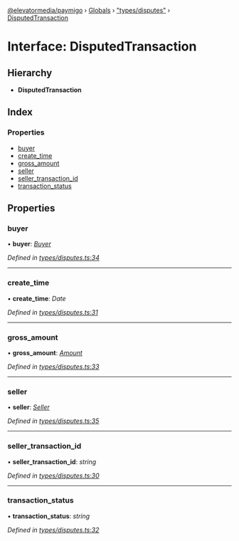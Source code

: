 [@elevatormedia/paymigo](../README.md) › [Globals](../globals.md) › ["types/disputes"](../modules/_types_disputes_.md) › [DisputedTransaction](_types_disputes_.disputedtransaction.md)

# Interface: DisputedTransaction

## Hierarchy

-   **DisputedTransaction**

## Index

### Properties

-   [buyer](_types_disputes_.disputedtransaction.md#buyer)
-   [create_time](_types_disputes_.disputedtransaction.md#create_time)
-   [gross_amount](_types_disputes_.disputedtransaction.md#gross_amount)
-   [seller](_types_disputes_.disputedtransaction.md#seller)
-   [seller_transaction_id](_types_disputes_.disputedtransaction.md#seller_transaction_id)
-   [transaction_status](_types_disputes_.disputedtransaction.md#transaction_status)

## Properties

### buyer

• **buyer**: _[Buyer](_types_disputes_.buyer.md)_

_Defined in [types/disputes.ts:34](https://github.com/ELEVATORmedia/paymigo/blob/0b66b83/src/types/disputes.ts#L34)_

---

### create_time

• **create_time**: _Date_

_Defined in [types/disputes.ts:31](https://github.com/ELEVATORmedia/paymigo/blob/0b66b83/src/types/disputes.ts#L31)_

---

### gross_amount

• **gross_amount**: _[Amount](_types_common_.amount.md)_

_Defined in [types/disputes.ts:33](https://github.com/ELEVATORmedia/paymigo/blob/0b66b83/src/types/disputes.ts#L33)_

---

### seller

• **seller**: _[Seller](_types_disputes_.seller.md)_

_Defined in [types/disputes.ts:35](https://github.com/ELEVATORmedia/paymigo/blob/0b66b83/src/types/disputes.ts#L35)_

---

### seller_transaction_id

• **seller_transaction_id**: _string_

_Defined in [types/disputes.ts:30](https://github.com/ELEVATORmedia/paymigo/blob/0b66b83/src/types/disputes.ts#L30)_

---

### transaction_status

• **transaction_status**: _string_

_Defined in [types/disputes.ts:32](https://github.com/ELEVATORmedia/paymigo/blob/0b66b83/src/types/disputes.ts#L32)_
